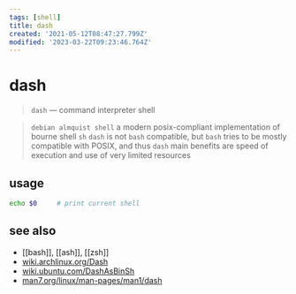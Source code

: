 ```yaml
---
tags: [shell]
title: dash
created: '2021-05-12T08:47:27.799Z'
modified: '2023-03-22T09:23:46.764Z'
---
```


# dash

> `dash` — command interpreter shell

> `debian almquist shell` a modern posix-compliant implementation of bourne shell `sh`
> `dash` is not `bash` compatible, but `bash` tries to be mostly compatible with POSIX, and thus `dash`
> main benefits are speed of execution and use of very limited resources

## usage

```sh
echo $0     # print current shell
```

## see also

- [[bash]], [[ash]], [[zsh]]
- [wiki.archlinux.org/Dash](https://wiki.archlinux.org/title/Dash)
- [wiki.ubuntu.com/DashAsBinSh](https://wiki.ubuntu.com/DashAsBinSh)
- [man7.org/linux/man-pages/man1/dash](https://man7.org/linux/man-pages/man1/dash.1.html)

